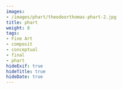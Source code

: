 ```yaml
---
images:
- /images/phart/theodoorthomas-phart-2.jpg
title: phart
weight: 8
tags:
- Fine Art
- composit
- conceptual
- final
- phart
hideExif: true
hideTitle: true
hideDate: true
---
```

